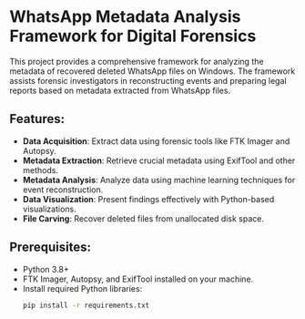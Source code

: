 # WhatsApp Metadata Analysis Framework for Digital Forensics 

This project provides a comprehensive framework for analyzing the metadata of recovered deleted WhatsApp files on Windows. The framework assists forensic investigators in reconstructing events and preparing legal reports based on metadata extracted from WhatsApp files.

## Features:
- **Data Acquisition**: Extract data using forensic tools like FTK Imager and Autopsy.  
- **Metadata Extraction**: Retrieve crucial metadata using ExifTool and other methods.  
- **Metadata Analysis**: Analyze data using machine learning techniques for event reconstruction.  
- **Data Visualization**: Present findings effectively with Python-based visualizations.  
- **File Carving**: Recover deleted files from unallocated disk space.

## Prerequisites:
- Python 3.8+
- FTK Imager, Autopsy, and ExifTool installed on your machine.
- Install required Python libraries:
  ```bash
  pip install -r requirements.txt
